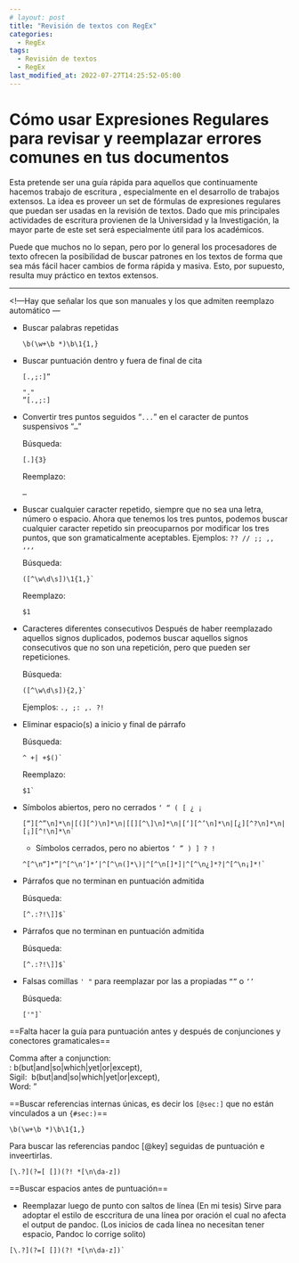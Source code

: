 ```yaml
---
# layout: post
title: "Revisión de textos con RegEx"
categories:
  - RegEx
tags:
  - Revisión de textos
  - RegEx
last_modified_at: 2022-07-27T14:25:52-05:00
---
```



# Cómo usar Expresiones Regulares para revisar y reemplazar errores comunes en tus documentos

Esta pretende ser una guía rápida para aquellos que continuamente hacemos trabajo de escritura , especialmente en el desarrollo de trabajos extensos. La idea es proveer un set de fórmulas de expresiones regulares que puedan ser usadas en la revisión de textos. Dado que mis principales actividades de escritura provienen de la Universidad y la Investigación, la mayor parte de este set será especialmente útil para los académicos. 

Puede que muchos no lo sepan, pero por lo general los procesadores de texto ofrecen la posibilidad de buscar patrones en los textos de forma que sea más fácil hacer cambios de forma rápida y masiva. Esto, por supuesto, resulta muy práctico en textos extensos.

---

<!—Hay que señalar los que son manuales y los que admiten reemplazo automático —



- Buscar palabras repetidas
    ```
    \b(\w+\b *)\b\1{1,}
    ```


- Buscar puntuación dentro y fuera de final de cita
    ```
    [.,;:]”
    ```
    
    ```
    "."
    ”[.,;:]
    ```

- Convertir tres puntos seguidos “`...`” en el caracter de puntos suspensivos “`…`”

  Búsqueda: 
  ```"."
  [.]{3}
  ```

  Reemplazo: 
  ```
  …
  ```

- Buscar cualquier caracter repetido, siempre que no sea una letra, número o espacio.
  Ahora que tenemos los tres puntos, podemos buscar cualquier caracter repetido sin preocuparnos por modificar los tres puntos, que son gramaticalmente aceptables. Ejemplos: `?? // ;; ,, ,,, `

  Búsqueda: 
  ```
  ([^\w\d\s])\1{1,}`
  ```
  Reemplazo: 
  ```
  $1
  ```

- Caracteres diferentes consecutivos 
  Después de haber reemplazado aquellos signos duplicados, podemos buscar aquellos signos consecutivos que no son una repetición, pero que pueden ser repeticiones.

  Búsqueda:
  ```
  ([^\w\d\s]){2,}`
  ```

  Ejemplos: `., ;: ,. ?!` 

- Eliminar espacio(s) a inicio y final de párrafo

  Búsqueda:
  ```
  ^ +| +$()`
  ```

  Reemplazo: 
  ```
  $1`
  ```

- Símbolos abiertos, pero no cerrados `‘ “ ( [ ¿ ¡`

  ```
  [“][^”\n]*\n|[(][^)\n]*\n|[[][^\]\n]*\n|[‘][^’\n]*\n|[¿][^?\n]*\n|[¡][^!\n]*\n`
  ```

  - Símbolos cerrados, pero no abiertos `’ ” ) ] ? !`

  ```
  ^[^\n“]*”|^[^\n‘]*’|^[^\n(]*\)|^[^\n[]*]|^[^\n¿]*?|^[^\n¡]*!`
  ```

- Párrafos que no terminan en puntuación admitida

  Búsqueda:
  ```
  [^.:?!\]]$`
  ```

- Párrafos que no terminan en puntuación admitida

  Búsqueda: 
  ```
  [^.:?!\]]$`
  ```

- Falsas comillas `' "` para reemplazar por las a propiadas `“”` o `‘’`

  Búsqueda: 
  ```
  ['"]`
  ```



==Falta hacer la guía para puntuación antes y después de conjunciones y conectores gramaticales==

Comma after a conjunction:  
: b(but|and|so|which|yet|or|except),  
Sigil:  b(but|and|so|which|yet|or|except),  
Word: ”

==Buscar referencias internas únicas, es decir los `[@sec:]` que no están vinculados a un `{#sec:)`==

`\b(\w+\b *)\b\1{1,}`

Para buscar las referencias pandoc [@key] seguidas de puntuación e inveertirlas.
  ```
  [\.?](?=[ [])(?! *[\n\da-z])

  ```

==Buscar espacios antes de puntuación==

- Reemplazar luego de punto con saltos de línea (En mi tesis)
Sirve para adoptar el estilo de esccritura de una línea por oración el cual no afecta el output de pandoc. (Los inicios de cada línea no necesitan tener espacio, Pandoc lo corrige solito)

```
[\.?](?=[ [])(?! *[\n\da-z])`
```

